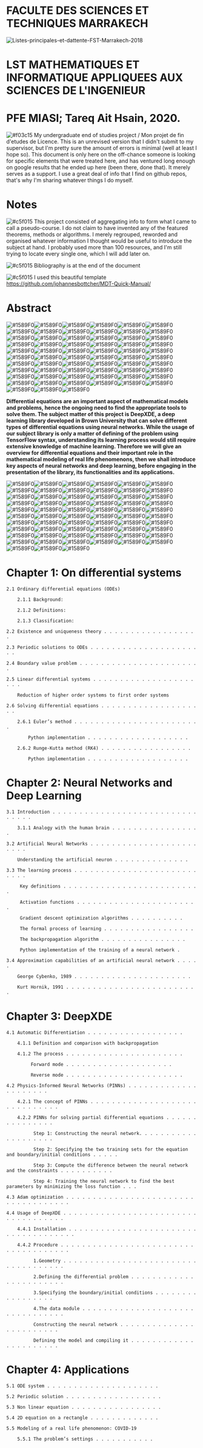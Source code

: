 # FACULTE DES SCIENCES ET TECHNIQUES MARRAKECH

![Listes-principales-et-dattente-FST-Marrakech-2018](https://user-images.githubusercontent.com/61631857/85946611-7bd63180-b93d-11ea-92fe-f697b54a863b.png)

# LST MATHEMATIQUES ET INFORMATIQUE APPLIQUEES AUX SCIENCES DE L'INGENIEUR

# PFE MIASI; Tareq Ait Hsain, 2020.
![#f03c15](https://via.placeholder.com/15/f03c15/000000?text=+) My undergraduate end of studies project / Mon projet de fin d'etudes de Licence. This is an unrevised version that I didn't submit to my supervisor, 
but I'm pretty sure the amount of errors is minimal (well at least I hope so). This document is only here on the off-chance someone is looking for specific elements that were treated here, and has ventured long enough on google results that he ended up here (been there, done that). It merely serves as a support. I use a great deal of info that I find on github repos, that's why I'm sharing whatever things I do myself.  
# Notes
![#c5f015](https://via.placeholder.com/15/c5f015/000000?text=+) This project consisted of aggregating info to form what I came to call a pseudo-course. I do not claim to have invented any of the featured theorems, methods or algorithms. I merely regrouped, reworded and organised whatever information I thought would be useful to introduce the subject at hand. I probably used more than 100 resources, and I'm still trying to locate every single one, which I will add later on.   

![#c5f015](https://via.placeholder.com/15/c5f015/000000?text=+) Bibliography is at the end of the document

![#c5f015](https://via.placeholder.com/15/c5f015/000000?text=+) I used this beautiful template https://github.com/johannesbottcher/MDT-Quick-Manual/ 



# Abstract
![#1589F0](https://via.placeholder.com/15/1589F0/000000?text=+)![#1589F0](https://via.placeholder.com/15/1589F0/000000?text=+)![#1589F0](https://via.placeholder.com/15/1589F0/000000?text=+)![#1589F0](https://via.placeholder.com/15/1589F0/000000?text=+)![#1589F0](https://via.placeholder.com/15/1589F0/000000?text=+)![#1589F0](https://via.placeholder.com/15/1589F0/000000?text=+)![#1589F0](https://via.placeholder.com/15/1589F0/000000?text=+)![#1589F0](https://via.placeholder.com/15/1589F0/000000?text=+)![#1589F0](https://via.placeholder.com/15/1589F0/000000?text=+)![#1589F0](https://via.placeholder.com/15/1589F0/000000?text=+)![#1589F0](https://via.placeholder.com/15/1589F0/000000?text=+)![#1589F0](https://via.placeholder.com/15/1589F0/000000?text=+)![#1589F0](https://via.placeholder.com/15/1589F0/000000?text=+)![#1589F0](https://via.placeholder.com/15/1589F0/000000?text=+)![#1589F0](https://via.placeholder.com/15/1589F0/000000?text=+)![#1589F0](https://via.placeholder.com/15/1589F0/000000?text=+)![#1589F0](https://via.placeholder.com/15/1589F0/000000?text=+)![#1589F0](https://via.placeholder.com/15/1589F0/000000?text=+)![#1589F0](https://via.placeholder.com/15/1589F0/000000?text=+)![#1589F0](https://via.placeholder.com/15/1589F0/000000?text=+)![#1589F0](https://via.placeholder.com/15/1589F0/000000?text=+)![#1589F0](https://via.placeholder.com/15/1589F0/000000?text=+)![#1589F0](https://via.placeholder.com/15/1589F0/000000?text=+)![#1589F0](https://via.placeholder.com/15/1589F0/000000?text=+)![#1589F0](https://via.placeholder.com/15/1589F0/000000?text=+)![#1589F0](https://via.placeholder.com/15/1589F0/000000?text=+)![#1589F0](https://via.placeholder.com/15/1589F0/000000?text=+)![#1589F0](https://via.placeholder.com/15/1589F0/000000?text=+)![#1589F0](https://via.placeholder.com/15/1589F0/000000?text=+)![#1589F0](https://via.placeholder.com/15/1589F0/000000?text=+)![#1589F0](https://via.placeholder.com/15/1589F0/000000?text=+)![#1589F0](https://via.placeholder.com/15/1589F0/000000?text=+)![#1589F0](https://via.placeholder.com/15/1589F0/000000?text=+)![#1589F0](https://via.placeholder.com/15/1589F0/000000?text=+)![#1589F0](https://via.placeholder.com/15/1589F0/000000?text=+)![#1589F0](https://via.placeholder.com/15/1589F0/000000?text=+)![#1589F0](https://via.placeholder.com/15/1589F0/000000?text=+)![#1589F0](https://via.placeholder.com/15/1589F0/000000?text=+)![#1589F0](https://via.placeholder.com/15/1589F0/000000?text=+)![#1589F0](https://via.placeholder.com/15/1589F0/000000?text=+)![#1589F0](https://via.placeholder.com/15/1589F0/000000?text=+)![#1589F0](https://via.placeholder.com/15/1589F0/000000?text=+)![#1589F0](https://via.placeholder.com/15/1589F0/000000?text=+)![#1589F0](https://via.placeholder.com/15/1589F0/000000?text=+)![#1589F0](https://via.placeholder.com/15/1589F0/000000?text=+)![#1589F0](https://via.placeholder.com/15/1589F0/000000?text=+)![#1589F0](https://via.placeholder.com/15/1589F0/000000?text=+)![#1589F0](https://via.placeholder.com/15/1589F0/000000?text=+)![#1589F0](https://via.placeholder.com/15/1589F0/000000?text=+)![#1589F0](https://via.placeholder.com/15/1589F0/000000?text=+)![#1589F0](https://via.placeholder.com/15/1589F0/000000?text=+)![#1589F0](https://via.placeholder.com/15/1589F0/000000?text=+)![#1589F0](https://via.placeholder.com/15/1589F0/000000?text=+)![#1589F0](https://via.placeholder.com/15/1589F0/000000?text=+)![#1589F0](https://via.placeholder.com/15/1589F0/000000?text=+)![#1589F0](https://via.placeholder.com/15/1589F0/000000?text=+)![#1589F0](https://via.placeholder.com/15/1589F0/000000?text=+)![#1589F0](https://via.placeholder.com/15/1589F0/000000?text=+)![#1589F0](https://via.placeholder.com/15/1589F0/000000?text=+)![#1589F0](https://via.placeholder.com/15/1589F0/000000?text=+)![#1589F0](https://via.placeholder.com/15/1589F0/000000?text=+)![#1589F0](https://via.placeholder.com/15/1589F0/000000?text=+)![#1589F0](https://via.placeholder.com/15/1589F0/000000?text=+)

**Differential equations are an important aspect of mathematical models and problems, hence
the ongoing need to find the appropriate tools to solve them. The subject matter of this project
is DeepXDE, a deep learning library developed in Brown University that can solve different
types of differential equations using neural networks. While the usage of our subject library is
only a matter of defining of the problem using TensorFlow syntax, understanding its learning
process would still require extensive knowledge of machine learning. Therefore we will give
an overview for differential equations and their important role in the mathematical modeling
of real life phenomenons, then we shall introduce key aspects of neural networks and deep
learning, before engaging in the presentation of the library, its functionalities and its
applications.**

![#1589F0](https://via.placeholder.com/15/1589F0/000000?text=+)![#1589F0](https://via.placeholder.com/15/1589F0/000000?text=+)![#1589F0](https://via.placeholder.com/15/1589F0/000000?text=+)![#1589F0](https://via.placeholder.com/15/1589F0/000000?text=+)![#1589F0](https://via.placeholder.com/15/1589F0/000000?text=+)![#1589F0](https://via.placeholder.com/15/1589F0/000000?text=+)![#1589F0](https://via.placeholder.com/15/1589F0/000000?text=+)![#1589F0](https://via.placeholder.com/15/1589F0/000000?text=+)![#1589F0](https://via.placeholder.com/15/1589F0/000000?text=+)![#1589F0](https://via.placeholder.com/15/1589F0/000000?text=+)![#1589F0](https://via.placeholder.com/15/1589F0/000000?text=+)![#1589F0](https://via.placeholder.com/15/1589F0/000000?text=+)![#1589F0](https://via.placeholder.com/15/1589F0/000000?text=+)![#1589F0](https://via.placeholder.com/15/1589F0/000000?text=+)![#1589F0](https://via.placeholder.com/15/1589F0/000000?text=+)![#1589F0](https://via.placeholder.com/15/1589F0/000000?text=+)![#1589F0](https://via.placeholder.com/15/1589F0/000000?text=+)![#1589F0](https://via.placeholder.com/15/1589F0/000000?text=+)![#1589F0](https://via.placeholder.com/15/1589F0/000000?text=+)![#1589F0](https://via.placeholder.com/15/1589F0/000000?text=+)![#1589F0](https://via.placeholder.com/15/1589F0/000000?text=+)![#1589F0](https://via.placeholder.com/15/1589F0/000000?text=+)![#1589F0](https://via.placeholder.com/15/1589F0/000000?text=+)![#1589F0](https://via.placeholder.com/15/1589F0/000000?text=+)![#1589F0](https://via.placeholder.com/15/1589F0/000000?text=+)![#1589F0](https://via.placeholder.com/15/1589F0/000000?text=+)![#1589F0](https://via.placeholder.com/15/1589F0/000000?text=+)![#1589F0](https://via.placeholder.com/15/1589F0/000000?text=+)![#1589F0](https://via.placeholder.com/15/1589F0/000000?text=+)![#1589F0](https://via.placeholder.com/15/1589F0/000000?text=+)![#1589F0](https://via.placeholder.com/15/1589F0/000000?text=+)![#1589F0](https://via.placeholder.com/15/1589F0/000000?text=+)![#1589F0](https://via.placeholder.com/15/1589F0/000000?text=+)![#1589F0](https://via.placeholder.com/15/1589F0/000000?text=+)![#1589F0](https://via.placeholder.com/15/1589F0/000000?text=+)![#1589F0](https://via.placeholder.com/15/1589F0/000000?text=+)![#1589F0](https://via.placeholder.com/15/1589F0/000000?text=+)![#1589F0](https://via.placeholder.com/15/1589F0/000000?text=+)![#1589F0](https://via.placeholder.com/15/1589F0/000000?text=+)![#1589F0](https://via.placeholder.com/15/1589F0/000000?text=+)![#1589F0](https://via.placeholder.com/15/1589F0/000000?text=+)![#1589F0](https://via.placeholder.com/15/1589F0/000000?text=+)![#1589F0](https://via.placeholder.com/15/1589F0/000000?text=+)![#1589F0](https://via.placeholder.com/15/1589F0/000000?text=+)![#1589F0](https://via.placeholder.com/15/1589F0/000000?text=+)![#1589F0](https://via.placeholder.com/15/1589F0/000000?text=+)![#1589F0](https://via.placeholder.com/15/1589F0/000000?text=+)![#1589F0](https://via.placeholder.com/15/1589F0/000000?text=+)![#1589F0](https://via.placeholder.com/15/1589F0/000000?text=+)![#1589F0](https://via.placeholder.com/15/1589F0/000000?text=+)![#1589F0](https://via.placeholder.com/15/1589F0/000000?text=+)![#1589F0](https://via.placeholder.com/15/1589F0/000000?text=+)![#1589F0](https://via.placeholder.com/15/1589F0/000000?text=+)![#1589F0](https://via.placeholder.com/15/1589F0/000000?text=+)![#1589F0](https://via.placeholder.com/15/1589F0/000000?text=+)![#1589F0](https://via.placeholder.com/15/1589F0/000000?text=+)![#1589F0](https://via.placeholder.com/15/1589F0/000000?text=+)![#1589F0](https://via.placeholder.com/15/1589F0/000000?text=+)![#1589F0](https://via.placeholder.com/15/1589F0/000000?text=+)![#1589F0](https://via.placeholder.com/15/1589F0/000000?text=+)![#1589F0](https://via.placeholder.com/15/1589F0/000000?text=+)![#1589F0](https://via.placeholder.com/15/1589F0/000000?text=+)![#1589F0](https://via.placeholder.com/15/1589F0/000000?text=+)


# Chapter 1: On differential systems
    2.1 Ordinary differential equations (ODEs) 

        2.1.1 Background: 
    
	    2.1.2 Definitions: 
     
	    2.1.3 Classification: 
    
    2.2 Existence and uniqueness theory . . . . . . . . . . . . . . . . . .

    2.3 Periodic solutions to ODEs . . . . . . . . . . . . . . . . . . . . . .

    2.4 Boundary value problem . . . . . . . . . . . . . . . . . . . . . . .

    2.5 Linear differential systems . . . . . . . . . . . . . . . . . . . . . .

  	    Reduction of higher order systems to first order systems

    2.6 Solving differential equations . . . . . . . . . . . . . . . . . . . .

	    2.6.1 Euler’s method . . . . . . . . . . . . . . . . . . . . . . . .

			Python implementation . . . . . . . . . . . . . . . . . . .

	    2.6.2 Runge-Kutta method (RK4) . . . . . . . . . . . . . . . . .

			Python implementation . . . . . . . . . . . . . . . . . . .

# Chapter 2: Neural Networks and Deep Learning

    3.1 Introduction . . . . . . . . . . . . . . . . . . . . . . . . . . . . . . . .

	    3.1.1 Analogy with the human brain . . . . . . . . . . . . . . . . .

    3.2 Artificial Neural Networks . . . . . . . . . . . . . . . . . . . . . . . .

        Understanding the artificial neuron . . . . . . . . . . . . . .

    3.3 The learning process . . . . . . . . . . . . . . . . . . . . . . . . . . .

         Key definitions . . . . . . . . . . . . . . . . . . . . . . . . . .
    
         Activation functions . . . . . . . . . . . . . . . . . . . . . . .
    
         Gradient descent optimization algorithms . . . . . . . . . .
    
         The formal process of learning . . . . . . . . . . . . . . . . .
    
         The backpropagation algorithm . . . . . . . . . . . . . . . .
    
         Python implementation of the training of a neural network .

    3.4 Approximation capabilities of an artificial neural network . . . . .
    
		George Cybenko, 1989 . . . . . . . . . . . . . . . . . . . . . .
    
		Kurt Hornik, 1991 . . . . . . . . . . . . . . . . . . . . . . . . .

# Chapter 3: DeepXDE 

    4.1 Automatic Differentiation . . . . . . . . . . . . . . . . . .

        4.1.1 Definition and comparison with backpropagation

        4.1.2 The process . . . . . . . . . . . . . . . . . . . . . .

             Forward mode . . . . . . . . . . . . . . . . . . . .
    
             Reverse mode . . . . . . . . . . . . . . . . . . . . . .
    
    4.2 Physics-Informed Neural Networks (PINNs) . . . . . . . . . . . . . . . . . . . . . 
    
        4.2.1 The concept of PINNs . . . . . . . . . . . . . . . . . . . . . . . . . . . . . . 
    
        4.2.2 PINNs for solving partial differential equations . . . . . . . . . . . . . . . 
      
              Step 1: Constructing the neural network. . . . . . . . . . . . . . . . . . . . 
      
              Step 2: Specifying the two training sets for the equation and boundary/initial conditions . . . . . 
	      
              Step 3: Compute the difference between the neural network and the constraints . . . . . . . . . . 
	      
              Step 4: Training the neural network to find the best parameters by minimizing the loss function . . .
	      
    4.3 Adam optimization . . . . . . . . . . . . . . . . . . . . . . . . . . . . . . . . . . . . 

    4.4 Usage of DeepXDE . . . . . . . . . . . . . . . . . . . . . . . . . . . . . . . . . . . .
    
		4.4.1 Installation . . . . . . . . . . . . . . . . . . . . . . . . . . . . . . . . . . . . . 
    
		4.4.2 Procedure . . . . . . . . . . . . . . . . . . . . . . . . . . . . . . . . . . . . . 
    
			  1.Geometry . . . . . . . . . . . . . . . . . . . . . . . . . . . . . . . . . . . .    
      
			  2.Defining the differential problem . . . . . . . . . . . . . . . . . . . . . . . 
      
			  3.Specifying the boundary/initial conditions . . . . . . . . . . . . . . . . . 
			
			  4.The data module . . . . . . . . . . . . . . . . . . . . . . . . . . . . . . . . 
			
			  Constructing the neural network . . . . . . . . . . . . . . . . . . . . . . . . 

			  Defining the model and compiling it . . . . . . . . . . . . . . . . . . . . . . 
              
              
              
# Chapter 4: Applications

	5.1 ODE system . . . . . . . . . . . . . . . . . . . . .

	5.2 Periodic solution . . . . . . . . . . . . . . . . . .

	5.3 Non linear equation . . . . . . . . . . . . . . . . .

	5.4 2D equation on a rectangle . . . . . . . . . . . . .

	5.5 Modeling of a real life phenomenon: COVID-19

		5.5.1 The problem’s settings . . . . . . . . . . .
